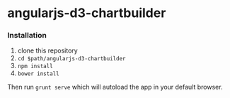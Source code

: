 # angularjs-d3-chartbuilder

### Installation

1. clone this repository
1. `cd $path/angularjs-d3-chartbuilder`
1. `npm install`
1. `bower install`

Then run `grunt serve` which will autoload the app in your default browser.
